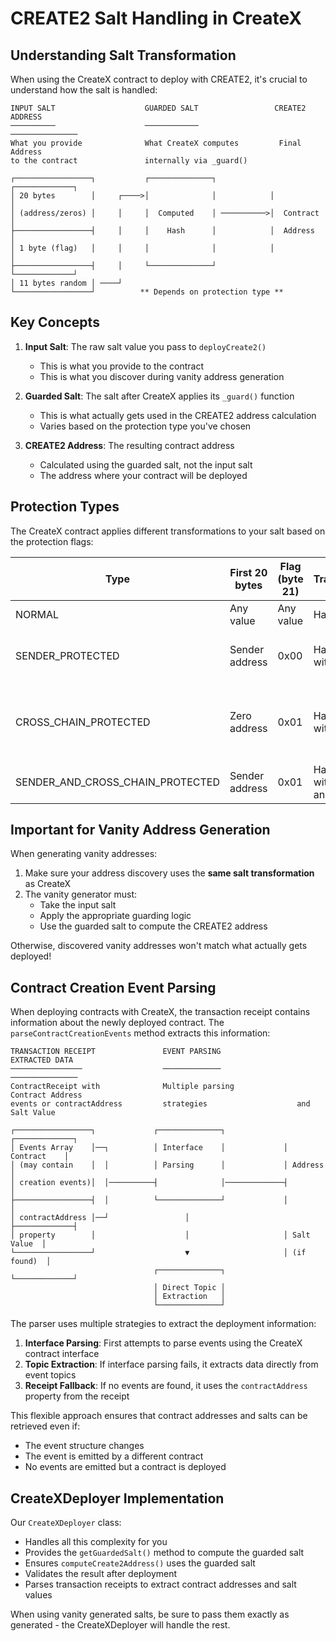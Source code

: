 # CREATE2 Salt Handling in CreateX

## Understanding Salt Transformation

When using the CreateX contract to deploy with CREATE2, it's crucial to understand how the salt is handled:

```
INPUT SALT                    GUARDED SALT                 CREATE2 ADDRESS    
──────────                    ────────────                 ───────────────    
What you provide              What CreateX computes         Final Address     
to the contract               internally via _guard()                         

┌─────────────────┐           ┌──────────────┐            ┌─────────────┐     
│ 20 bytes        │     ┌────>│              │            │             │     
│ (address/zeros) │     │     │  Computed    │ ──────────>│  Contract   │     
├─────────────────┤     │     │    Hash      │            │  Address    │     
│ 1 byte (flag)   │     │     │              │            │             │     
├─────────────────┤     │     └──────────────┘            └─────────────┘     
│ 11 bytes random │ ────┘                                                     
└─────────────────┘          ** Depends on protection type **                 
```

## Key Concepts

1. **Input Salt**: The raw salt value you pass to `deployCreate2()` 
   - This is what you provide to the contract
   - This is what you discover during vanity address generation

2. **Guarded Salt**: The salt after CreateX applies its `_guard()` function
   - This is what actually gets used in the CREATE2 address calculation
   - Varies based on the protection type you've chosen

3. **CREATE2 Address**: The resulting contract address
   - Calculated using the guarded salt, not the input salt
   - The address where your contract will be deployed

## Protection Types

The CreateX contract applies different transformations to your salt based on the protection flags:

| Type | First 20 bytes | Flag (byte 21) | Transformation | Effect |
|------|---------------|----------------|----------------|--------|
| NORMAL | Any value | Any value | Hashes the salt | No special protection |
| SENDER_PROTECTED | Sender address | 0x00 | Hashes salt with sender | Only specific sender can deploy |
| CROSS_CHAIN_PROTECTED | Zero address | 0x01 | Hashes salt with chain ID | Can't reuse same salt on different chains |
| SENDER_AND_CROSS_CHAIN_PROTECTED | Sender address | 0x01 | Hashes salt with sender and chain ID | Both protections |

## Important for Vanity Address Generation

When generating vanity addresses:

1. Make sure your address discovery uses the **same salt transformation** as CreateX
2. The vanity generator must:
   - Take the input salt
   - Apply the appropriate guarding logic 
   - Use the guarded salt to compute the CREATE2 address

Otherwise, discovered vanity addresses won't match what actually gets deployed!

## Contract Creation Event Parsing

When deploying contracts with CreateX, the transaction receipt contains information about the newly deployed contract. The `parseContractCreationEvents` method extracts this information:

```
TRANSACTION RECEIPT               EVENT PARSING                EXTRACTED DATA    
────────────────                  ─────────────                ───────────────    
ContractReceipt with              Multiple parsing              Contract Address   
events or contractAddress         strategies                    and Salt Value     

┌─────────────────┐             ┌──────────────┐             ┌─────────────┐     
│ Events Array    │──┐          │ Interface    │             │ Contract    │     
│ (may contain    │  │          │ Parsing      │             │ Address     │     
│ creation events)│  │──────────┤              │─────────────┤             │     
├─────────────────┤  │          └──────────────┘             │             │     
│ contractAddress │──┘                 │                     ├─────────────┤     
│ property        │                    │                     │ Salt Value  │     
└─────────────────┘                    ▼                     │ (if found)  │     
                                ┌──────────────┐             └─────────────┘     
                                │ Direct Topic │                                 
                                │ Extraction   │                                 
                                └──────────────┘                                 
```

The parser uses multiple strategies to extract the deployment information:

1. **Interface Parsing**: First attempts to parse events using the CreateX contract interface
2. **Topic Extraction**: If interface parsing fails, it extracts data directly from event topics
3. **Receipt Fallback**: If no events are found, it uses the `contractAddress` property from the receipt

This flexible approach ensures that contract addresses and salts can be retrieved even if:
- The event structure changes
- The event is emitted by a different contract
- No events are emitted but a contract is deployed

## CreateXDeployer Implementation

Our `CreateXDeployer` class:
- Handles all this complexity for you
- Provides the `getGuardedSalt()` method to compute the guarded salt
- Ensures `computeCreate2Address()` uses the guarded salt
- Validates the result after deployment
- Parses transaction receipts to extract contract addresses and salt values

When using vanity generated salts, be sure to pass them exactly as generated - the CreateXDeployer will handle the rest. 